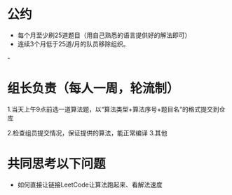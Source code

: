 # 公约
- 每个月至少刷25道题目（用自己熟悉的语言提供好的解法即可）
- 连续3个月低于25道/月的队员移除组织。
<!-- - 一个月刷题低于25道题的发300元红包到群里作为惩罚！ 待定 -->

-[](problems/122.best-time-to-buy-and-sell-stock-ii.md)

# 组长负责（每人一周，轮流制）
1.当天上午9点前选一道算法题，以“算法类型+算法序号+题目名”的格式提交到仓库

2.检查组员提交情况，保证提供的算法，能正常编译
3.其他

# 共同思考以下问题
- 如何直接让链接LeetCode让算法跑起来、看解法速度